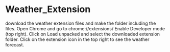 # Weather_Extension
download the weather extension files and make the folder including the files.
Open Chrome and go to chrome://extensions/
Enable Developer mode (top right).
Click on Load unpacked and select the downloaded extension folder.
Click on the extension icon in the top right to see the weather forecast.
